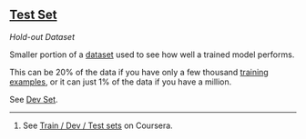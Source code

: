 ## [Test Set](#test-set)
*Hold-out Dataset*

Smaller portion of a [dataset](#dataset) used to see how well a trained model performs.

This can be 20% of the data if you have only a few thousand [training examples](#training-example), or it can just 1% of the data if you have a million.

See [Dev Set](#dev-set).

---
1. See [Train / Dev / Test sets](https://www.coursera.org/learn/deep-neural-network/lecture/cxG1s/train-dev-test-sets) on Coursera.